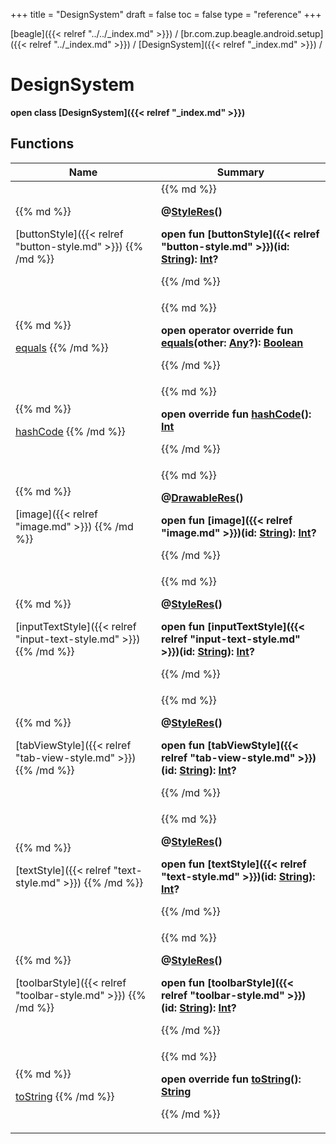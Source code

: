 +++
title = "DesignSystem"
draft = false
toc = false
type = "reference"
+++

[beagle]({{< relref "../../_index.md" >}}) / [br.com.zup.beagle.android.setup]({{< relref "../_index.md" >}}) / [DesignSystem]({{< relref "_index.md" >}}) / 



# DesignSystem  
  <b>open class [DesignSystem]({{< relref "_index.md" >}})</b>   


## Functions  
<table>
  
<thead>
<tr>
<th>
Name  
</th>
<th>
Summary  
</th>
  
</tr>
</thead>
<tbody>
<tr>
<td>
{{% md %}}

[buttonStyle]({{< relref "button-style.md" >}})
{{% /md %}}
</td>
<td>
{{% md %}}

  
<b>@[StyleRes](https://developer.android.com/reference/kotlin/androidx/annotation/StyleRes.html)()  
  
open fun [buttonStyle]({{< relref "button-style.md" >}})(id: [String](https://kotlinlang.org/api/latest/jvm/stdlib/kotlin/-string/index.html)): [Int](https://kotlinlang.org/api/latest/jvm/stdlib/kotlin/-int/index.html)?</b>  



{{% /md %}}
</td>
</tr>

<tr>
<td>
{{% md %}}

[equals](https://kotlinlang.org/api/latest/jvm/stdlib/kotlin/-any/equals.html)
{{% /md %}}
</td>
<td>
{{% md %}}

  
<b>open operator override fun [equals](https://kotlinlang.org/api/latest/jvm/stdlib/kotlin/-any/equals.html)(other: [Any](https://kotlinlang.org/api/latest/jvm/stdlib/kotlin/-any/index.html)?): [Boolean](https://kotlinlang.org/api/latest/jvm/stdlib/kotlin/-boolean/index.html)</b>  



{{% /md %}}
</td>
</tr>

<tr>
<td>
{{% md %}}

[hashCode](https://kotlinlang.org/api/latest/jvm/stdlib/kotlin/-any/hash-code.html)
{{% /md %}}
</td>
<td>
{{% md %}}

  
<b>open override fun [hashCode](https://kotlinlang.org/api/latest/jvm/stdlib/kotlin/-any/hash-code.html)(): [Int](https://kotlinlang.org/api/latest/jvm/stdlib/kotlin/-int/index.html)</b>  



{{% /md %}}
</td>
</tr>

<tr>
<td>
{{% md %}}

[image]({{< relref "image.md" >}})
{{% /md %}}
</td>
<td>
{{% md %}}

  
<b>@[DrawableRes](https://developer.android.com/reference/kotlin/androidx/annotation/DrawableRes.html)()  
  
open fun [image]({{< relref "image.md" >}})(id: [String](https://kotlinlang.org/api/latest/jvm/stdlib/kotlin/-string/index.html)): [Int](https://kotlinlang.org/api/latest/jvm/stdlib/kotlin/-int/index.html)?</b>  



{{% /md %}}
</td>
</tr>

<tr>
<td>
{{% md %}}

[inputTextStyle]({{< relref "input-text-style.md" >}})
{{% /md %}}
</td>
<td>
{{% md %}}

  
<b>@[StyleRes](https://developer.android.com/reference/kotlin/androidx/annotation/StyleRes.html)()  
  
open fun [inputTextStyle]({{< relref "input-text-style.md" >}})(id: [String](https://kotlinlang.org/api/latest/jvm/stdlib/kotlin/-string/index.html)): [Int](https://kotlinlang.org/api/latest/jvm/stdlib/kotlin/-int/index.html)?</b>  



{{% /md %}}
</td>
</tr>

<tr>
<td>
{{% md %}}

[tabViewStyle]({{< relref "tab-view-style.md" >}})
{{% /md %}}
</td>
<td>
{{% md %}}

  
<b>@[StyleRes](https://developer.android.com/reference/kotlin/androidx/annotation/StyleRes.html)()  
  
open fun [tabViewStyle]({{< relref "tab-view-style.md" >}})(id: [String](https://kotlinlang.org/api/latest/jvm/stdlib/kotlin/-string/index.html)): [Int](https://kotlinlang.org/api/latest/jvm/stdlib/kotlin/-int/index.html)?</b>  



{{% /md %}}
</td>
</tr>

<tr>
<td>
{{% md %}}

[textStyle]({{< relref "text-style.md" >}})
{{% /md %}}
</td>
<td>
{{% md %}}

  
<b>@[StyleRes](https://developer.android.com/reference/kotlin/androidx/annotation/StyleRes.html)()  
  
open fun [textStyle]({{< relref "text-style.md" >}})(id: [String](https://kotlinlang.org/api/latest/jvm/stdlib/kotlin/-string/index.html)): [Int](https://kotlinlang.org/api/latest/jvm/stdlib/kotlin/-int/index.html)?</b>  



{{% /md %}}
</td>
</tr>

<tr>
<td>
{{% md %}}

[toolbarStyle]({{< relref "toolbar-style.md" >}})
{{% /md %}}
</td>
<td>
{{% md %}}

  
<b>@[StyleRes](https://developer.android.com/reference/kotlin/androidx/annotation/StyleRes.html)()  
  
open fun [toolbarStyle]({{< relref "toolbar-style.md" >}})(id: [String](https://kotlinlang.org/api/latest/jvm/stdlib/kotlin/-string/index.html)): [Int](https://kotlinlang.org/api/latest/jvm/stdlib/kotlin/-int/index.html)?</b>  



{{% /md %}}
</td>
</tr>

<tr>
<td>
{{% md %}}

[toString](https://kotlinlang.org/api/latest/jvm/stdlib/kotlin/-any/to-string.html)
{{% /md %}}
</td>
<td>
{{% md %}}

  
<b>open override fun [toString](https://kotlinlang.org/api/latest/jvm/stdlib/kotlin/-any/to-string.html)(): [String](https://kotlinlang.org/api/latest/jvm/stdlib/kotlin/-string/index.html)</b>  



{{% /md %}}
</td>
</tr>

</tbody>
</table>

